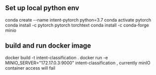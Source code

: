 ## Set up local python env
conda create --name intent-pytorch python=3.7
conda activate pytorch
conda install -c pytorch pytorch torchtext
conda install -c conda-forge minio

## build and run docker image
docker build -t intent-classification .
docker run  -e MINIO_SERVER="172.17.0.3:9000" intent-classification
<TODO>, currently minIO container access will fail